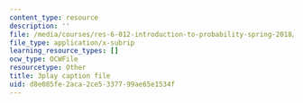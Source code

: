 ```yaml
---
content_type: resource
description: ''
file: /media/courses/res-6-012-introduction-to-probability-spring-2018/d8e085fe2aca2ce5337799ae65e1534f_mgAhDIdbUK8.srt
file_type: application/x-subrip
learning_resource_types: []
ocw_type: OCWFile
resourcetype: Other
title: 3play caption file
uid: d8e085fe-2aca-2ce5-3377-99ae65e1534f
---
```

